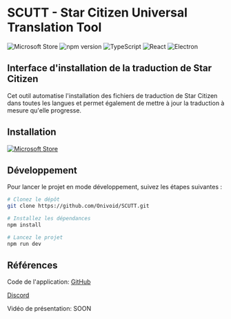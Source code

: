# SCUTT - Star Citizen Universal Translation Tool

![Microsoft Store](https://img.shields.io/badge/Microsoft%20Store-Download-blue)
![npm version](https://img.shields.io/npm/v/npm)
![TypeScript](https://img.shields.io/badge/-TypeScript-blue?logo=typescript&logoColor=white)
![React](https://img.shields.io/badge/-React-blue?logo=react&logoColor=white)
![Electron](https://img.shields.io/badge/-Electron-blue?logo=electron&logoColor=white)

## Interface d'installation de la traduction de Star Citizen

Cet outil automatise l'installation des fichiers de traduction de Star Citizen dans toutes les langues et permet également de mettre à jour la traduction à mesure qu'elle progresse.

## Installation

[![Microsoft Store](https://get.microsoft.com/images/fr-fr%20dark.svg)](https://apps.microsoft.com/detail/9NN3NXQLWQCF?hl=fr-wf&gl=WF)

## Développement

Pour lancer le projet en mode développement, suivez les étapes suivantes :

```sh
# Clonez le dépôt
git clone https://github.com/Onivoid/SCUTT.git

# Installez les dépendances
npm install

# Lancez le projet
npm run dev
```

## Références
Code de l'application: [GitHub](https://github.com/Onivoid/SCUTT)

[Discord](https://discord.gg/65VdVwdHT5)

Vidéo de présentation: SOON